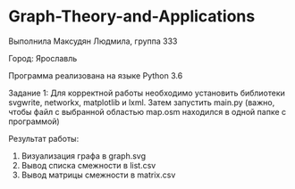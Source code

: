 # Graph-Theory-and-Applications

Выполнила Максудян Людмила, группа 333

Город: Ярославль

Программа реализована на языке Python 3.6

Задание 1:
Для корректной работы необходимо установить библиотеки svgwrite, networkx, matplotlib и lxml. Затем запустить main.py (важно, чтобы файл   с выбранной областью map.osm находился в одной папке с программой)

Результат работы: 

1) Визуализация графа в graph.svg 
2) Вывод списка смежности в list.csv
3) Вывод матрицы смежности в matrix.csv


